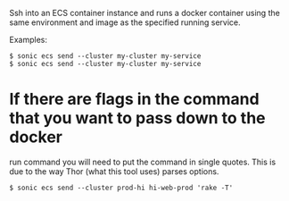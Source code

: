 Ssh into an ECS container instance and runs a docker container using the same
environment and image as the specified running service.

Examples:

    $ sonic ecs send --cluster my-cluster my-service
    $ sonic ecs send --cluster my-cluster my-service

# If there are flags in the command that you want to pass down to the docker
run command you will need to put the command in single quotes.  This is due to
the way Thor (what this tool uses) parses options.

    $ sonic ecs send --cluster prod-hi hi-web-prod 'rake -T'
